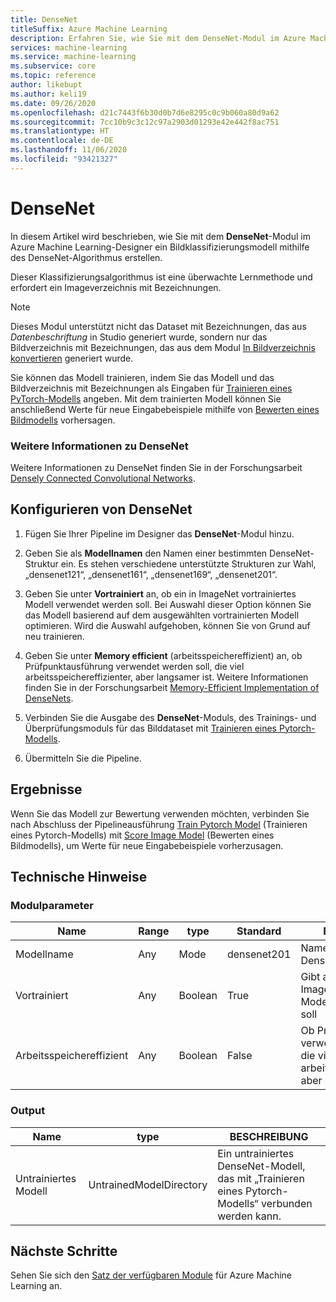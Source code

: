 ```yaml
---
title: DenseNet
titleSuffix: Azure Machine Learning
description: Erfahren Sie, wie Sie mit dem DenseNet-Modul im Azure Machine Learning-Designer ein Bildklassifizierungsmodell mithilfe des DenseNet-Algorithmus erstellen.
services: machine-learning
ms.service: machine-learning
ms.subservice: core
ms.topic: reference
author: likebupt
ms.author: keli19
ms.date: 09/26/2020
ms.openlocfilehash: d21c7443f6b30d0b7d6e8295c0c9b060a80d9a62
ms.sourcegitcommit: 7cc10b9c3c12c97a2903d01293e42e442f8ac751
ms.translationtype: HT
ms.contentlocale: de-DE
ms.lasthandoff: 11/06/2020
ms.locfileid: "93421327"
---
```

# <a name="densenet"></a>DenseNet

In diesem Artikel wird beschrieben, wie Sie mit dem **DenseNet**-Modul im Azure Machine Learning-Designer ein Bildklassifizierungsmodell mithilfe des DenseNet-Algorithmus erstellen.  

Dieser Klassifizierungsalgorithmus ist eine überwachte Lernmethode und erfordert ein Imageverzeichnis mit Bezeichnungen. 

> [!NOTE]
> Dieses Modul unterstützt nicht das Dataset mit Bezeichnungen, das aus *Datenbeschriftung* in Studio generiert wurde, sondern nur das Bildverzeichnis mit Bezeichnungen, das aus dem Modul [In Bildverzeichnis konvertieren](convert-to-image-directory.md) generiert wurde. 

Sie können das Modell trainieren, indem Sie das Modell und das Bildverzeichnis mit Bezeichnungen als Eingaben für [Trainieren eines PyTorch-Modells](train-pytorch-model.md) angeben. Mit dem trainierten Modell können Sie anschließend Werte für neue Eingabebeispiele mithilfe von [Bewerten eines Bildmodells](score-image-model.md) vorhersagen.

### <a name="more-about-densenet"></a>Weitere Informationen zu DenseNet

Weitere Informationen zu DenseNet finden Sie in der Forschungsarbeit [Densely Connected Convolutional Networks](https://arxiv.org/abs/1608.06993).

## <a name="how-to-configure-densenet"></a>Konfigurieren von DenseNet

1.  Fügen Sie Ihrer Pipeline im Designer das **DenseNet**-Modul hinzu.  

2.  Geben Sie als **Modellnamen** den Namen einer bestimmten DenseNet-Struktur ein. Es stehen verschiedene unterstützte Strukturen zur Wahl, „densenet121“, „densenet161“, „densenet169“, „densenet201“.

3.  Geben Sie unter **Vortrainiert** an, ob ein in ImageNet vortrainiertes Modell verwendet werden soll. Bei Auswahl dieser Option können Sie das Modell basierend auf dem ausgewählten vortrainierten Modell optimieren. Wird die Auswahl aufgehoben, können Sie von Grund auf neu trainieren.

4.  Geben Sie unter **Memory efficient** (arbeitsspeichereffizient) an, ob Prüfpunktausführung verwendet werden soll, die viel arbeitsspeichereffizienter, aber langsamer ist. Weitere Informationen finden Sie in der Forschungsarbeit [Memory-Efficient Implementation of DenseNets](https://arxiv.org/pdf/1707.06990.pdf).

5.  Verbinden Sie die Ausgabe des **DenseNet**-Moduls, des Trainings- und Überprüfungsmoduls für das Bilddataset mit [Trainieren eines Pytorch-Modells](train-pytorch-model.md). 

6. Übermitteln Sie die Pipeline.


## <a name="results"></a>Ergebnisse

Wenn Sie das Modell zur Bewertung verwenden möchten, verbinden Sie nach Abschluss der Pipelineausführung [Train Pytorch Model](train-pytorch-model.md) (Trainieren eines Pytorch-Modells) mit [Score Image Model](score-image-model.md) (Bewerten eines Bildmodells), um Werte für neue Eingabebeispiele vorherzusagen.

## <a name="technical-notes"></a>Technische Hinweise  

###  <a name="module-parameters"></a>Modulparameter  

| Name             | Range | type    | Standard     | BESCHREIBUNG                              |
| ---------------- | ----- | ------- | ----------- | ---------------------------------------- |
| Modellname       | Any   | Mode    | densenet201 | Name einer bestimmten DenseNet-Struktur     |
| Vortrainiert       | Any   | Boolean | True        | Gibt an, ob ein in ImageNet vortrainiertes Modell verwendet werden soll |
| Arbeitsspeichereffizient | Any   | Boolean | False       | Ob Prüfpunktausführung verwendet werden soll, die viel arbeitsspeichereffizienter, aber langsamer ist |

###  <a name="output"></a>Output  

| Name            | type                    | BESCHREIBUNG                              |
| --------------- | ----------------------- | ---------------------------------------- |
| Untrainiertes Modell | UntrainedModelDirectory | Ein untrainiertes DenseNet-Modell, das mit „Trainieren eines Pytorch-Modells“ verbunden werden kann. |

## <a name="next-steps"></a>Nächste Schritte

Sehen Sie sich den [Satz der verfügbaren Module](module-reference.md) für Azure Machine Learning an. 
